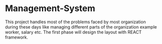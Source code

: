 # Management-System
This project handles most of the problems faced by most organization during these days like managing different parts of the organization example worker, salary etc. The first phase will design the layout with REACT framework.

